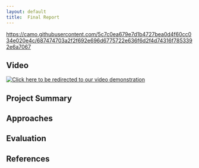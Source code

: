 ```yaml
---
layout: default
title:  Final Report
---
```


https://camo.githubusercontent.com/5c7c0ea679e7d1b4727bea0d4f60cc034e020e4c/687474703a2f2f692e696d6775722e636f6d2f4d74316f7853392e6a7067

## Video

[![Click here to be redirected to our video demonstration](https://img.youtube.com/vi/APLYlLdmxYg/0.jpg)](https://www.youtube.com/watch?v=APLYlLdmxYg)


## Project Summary


## Approaches


## Evaluation


## References
